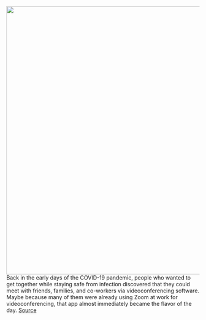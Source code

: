 <img src='https://cdn.vox-cdn.com/thumbor/VQcnAbw1Gn6XcrNDs96ZXZV8T5E=/0x0:3000x2000/1200x800/filters:focal(1260x760:1740x1240)/cdn.vox-cdn.com/uploads/chorus_image/image/70382753/VRG_ILL_4947_Zoom_secure_call.0.jpg' width='700px' /><br/>
Back in the early days of the COVID-19 pandemic, people who wanted to get together while staying safe from infection discovered that they could meet with friends, families, and co-workers via videoconferencing software. Maybe because many of them were already using Zoom at work for videoconferencing, that app almost immediately became the flavor of the day.
<a href='https://www.theverge.com/22869237/zoom-video-meeting-how-to-security'> Source <a/>